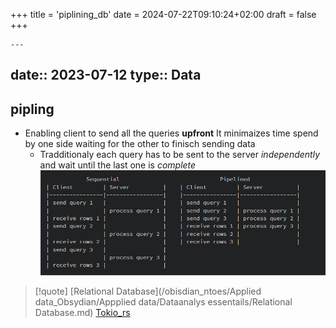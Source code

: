 +++
title = 'piplining_db'
date = 2024-07-22T09:10:24+02:00
draft = false
+++

    ---
date:: 2023-07-12
type:: Data
---
## pipling 
- Enabling client to send all the queries **upfront**
	It minimaizes time spend by one side waiting for the other to finisch sending data 
	- Tradditionaly each query has to be sent to the server *independently* and wait until the last one is *complete*
![SequentialVsPiplinging_visual.png](/static/SequentialVsPiplinging_visual.png)
>[!quote] [Relational Database](/obisdian_ntoes/Applied data_Obsydian/Appplied data/Dataanalys essentails/Relational Database.md) [Tokio_rs](/libriairies/Tokio_rs.md)
